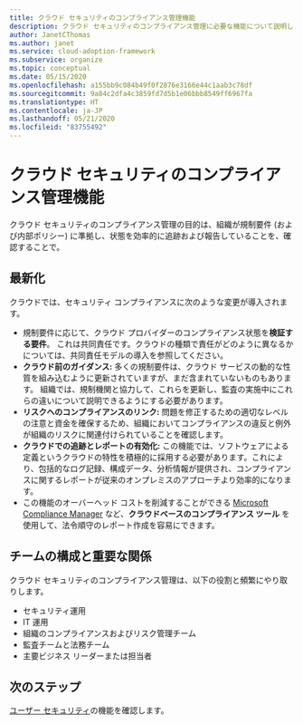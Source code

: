 ```yaml
---
title: クラウド セキュリティのコンプライアンス管理機能
description: クラウド セキュリティのコンプライアンス管理に必要な機能について説明します。
author: JanetCThomas
ms.author: janet
ms.service: cloud-adoption-framework
ms.subservice: organize
ms.topic: conceptual
ms.date: 05/15/2020
ms.openlocfilehash: a155bb9c084b49f0f2876e3166e44c1aab3c78df
ms.sourcegitcommit: 9a84c2dfa4c3859fd7d5b1e06bbb8549ff6967fa
ms.translationtype: HT
ms.contentlocale: ja-JP
ms.lasthandoff: 05/21/2020
ms.locfileid: "83755492"
---
```

# <a name="cloud-security-compliance-management-functions"></a>クラウド セキュリティのコンプライアンス管理機能

クラウド セキュリティのコンプライアンス管理の目的は、組織が規制要件 (および内部ポリシー) に準拠し、状態を効率的に追跡および報告していることを、確認することで。

## <a name="modernization"></a>最新化

クラウドでは、セキュリティ コンプライアンスに次のような変更が導入されます。

- 規制要件に応じて、クラウド プロバイダーのコンプライアンス状態を**検証する要件**。 これは共同責任です。クラウドの種類で責任がどのように異なるかについては、共同責任モデルの導入を参照してください。
- **クラウド前のガイダンス:** 多くの規制要件は、クラウド サービスの動的な性質を組み込むように更新されていますが、まだ含まれていないものもあります。 組織では、規制機関と協力して、これらを更新し、監査の実施中にこれらの違いについて説明できるようにする必要があります。
- **リスクへのコンプライアンスのリンク:** 問題を修正するための適切なレベルの注意と資金を確保するため、組織においてコンプライアンスの違反と例外が組織のリスクに関連付けられていることを確認します。
- **クラウドでの追跡とレポートの有効化:** この機能では、ソフトウェアによる定義というクラウドの特性を積極的に採用する必要があります。これにより、包括的なログ記録、構成データ、分析情報が提供され、コンプライアンスに関するレポートが従来のオンプレミスのアプローチより効率的になります。
- この機能のオーバーヘッド コストを削減することができる [Microsoft Compliance Manager](https://docs.microsoft.com/microsoft-365/compliance/compliance-manager-overview) など、**クラウドベースのコンプライアンス ツール** を使用して、法令順守のレポート作成を容易にできます。

## <a name="team-composition-and-key-relationships"></a>チームの構成と重要な関係

クラウド セキュリティのコンプライアンス管理は、以下の役割と頻繁にやり取りします。

- セキュリティ運用
- IT 運用
- 組織のコンプライアンスおよびリスク管理チーム
- 監査チームと法務チーム
- 主要ビジネス リーダーまたは担当者

## <a name="next-steps"></a>次のステップ

[ユーザー セキュリティ](./cloud-security-people.md)の機能を確認します。
